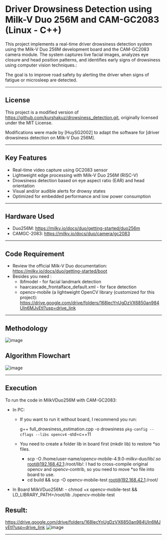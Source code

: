 # Driver Drowsiness Detection using Milk-V Duo 256M and CAM-GC2083 (Linux - C++)

This project implements a real-time driver drowsiness detection system using the Milk-V Duo 256M development board and the CAM-GC2083 camera module. The system captures live facial images, analyzes eye closure and head position patterns, and identifies early signs of drowsiness using computer vision techniques.: 

The goal is to improve road safety by alerting the driver when signs of fatigue or microsleep are detected.

---
## License

This project is a modified version of https://github.com/kurshakuz/drowsiness_detection.git, originally licensed under the MIT License.

Modifications were made by [HuySG2002] to adapt the software for [driver drowsiness detection on Milk-V Duo 256M].


---
## Key Features

- Real-time video capture using GC2083 sensor
- Lightweight edge processing with Milk-V Duo 256M (RISC-V)
- Drowsiness detection based on eye aspect ratio (EAR) and head orientation
- Visual and/or audible alerts for drowsy states
- Optimized for embedded performance and low power consumption

---

## Hardware Used
- Duo256M: https://milkv.io/docs/duo/getting-started/duo256m
- CAMGC-2083: https://milkv.io/docs/duo/camera/gc2083

---
## Code Requirement 
- Review the official Milk-V Duo documentation: https://milkv.io/docs/duo/getting-started/boot
- Besides you need :
    - lbfmodel - for facial landmark detection
    - haarcascade_frontalface_default.xml - for face detection
    - opencv-mobile (a lightweight OpenCV library (customized for this project): https://drive.google.com/drive/folders/168lecYnUgDzVX6850an984UIn6MJvEtl?usp=drive_link

 ---
## Methodology 
![image](https://github.com/user-attachments/assets/24b1ab25-ec41-4766-9a4f-5568494e374d)

## Algorithm Flowchart
![image](https://github.com/user-attachments/assets/4eaea262-695a-488b-acb9-fbfbf1b09551)

---
## Execution
  
To run the code in MilkVDuo256M with CAM-GC2083: 
- In PC: 
  * If you want to run it without board, I recommend you run:

    g++ full_drowsiness_estimation.cpp -o drowsiness `pkg-config --cflags --libs opencv4` -std=c++11
    
  * You need to create a folder lib in board first (mkdir lib) to restore *so files.
    - scp -O /home/user-name/opencv-mobile-4.9.0-milkv-duo/lib/*.so* root@192.168.42.1:/root/lib/: I had to cross-compile original opencv and opencv-contrib, so you need to move *so file into board        to use. 
    - cd build && scp -O opencv-mobile-test root@192.168.42.1:/root/
    
- In Board MilkVDuo256M:
      - chmod +x opencv-mobile-test && LD_LIBRARY_PATH=/root/lib ./opencv-mobile-test

## Result: 
https://drive.google.com/drive/folders/168lecYnUgDzVX6850an984UIn6MJvEtl?usp=drive_link
![image](https://github.com/user-attachments/assets/f38315b2-7700-4c17-b59d-4b5ea6bd7c83)


--- 

